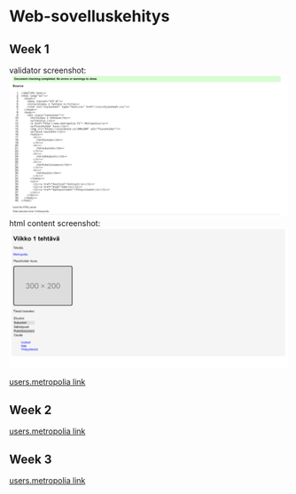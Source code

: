 # Web-sovelluskehitys

## Week 1

validator screenshot:
![Screenshot](Week%201/validator.png)
html content screenshot:
![screenshot](/Week%201/viikko1html.png)

[users.metropolia link](https://users.metropolia.fi/~patrikhy/wskTehtavat/Viikko1/)

## Week 2

[users.metropolia link](https://users.metropolia.fi/~patrikhy/wskTehtavat/Viikko2/)

## Week 3

[users.metropolia link](https://users.metropolia.fi/~patrikhy/wskTehtavat/Viikko3/)
